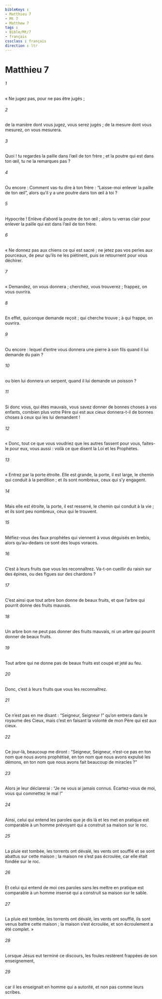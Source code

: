 ```yaml
---
bibleKeys : 
- Matthieu 7
- Mt 7
- Matthew 7
tags : 
- Bible/Mt/7
- français
cssclass : français
direction : ltr
---
```


# Matthieu 7

###### 1
« Ne jugez pas, pour ne pas être jugés ;
###### 2
de la manière dont vous jugez, vous serez jugés ; de la mesure dont vous mesurez, on vous mesurera.
###### 3
Quoi ! tu regardes la paille dans l’œil de ton frère ; et la poutre qui est dans ton œil, tu ne la remarques pas ?
###### 4
Ou encore : Comment vas-tu dire à ton frère : “Laisse-moi enlever la paille de ton œil”, alors qu’il y a une poutre dans ton œil à toi ?
###### 5
Hypocrite ! Enlève d’abord la poutre de ton œil ; alors tu verras clair pour enlever la paille qui est dans l’œil de ton frère.
###### 6
« Ne donnez pas aux chiens ce qui est sacré ; ne jetez pas vos perles aux pourceaux, de peur qu’ils ne les piétinent, puis se retournent pour vous déchirer.
###### 7
« Demandez, on vous donnera ; cherchez, vous trouverez ; frappez, on vous ouvrira.
###### 8
En effet, quiconque demande reçoit ; qui cherche trouve ; à qui frappe, on ouvrira.
###### 9
Ou encore : lequel d’entre vous donnera une pierre à son fils quand il lui demande du pain ?
###### 10
ou bien lui donnera un serpent, quand il lui demande un poisson ?
###### 11
Si donc vous, qui êtes mauvais, vous savez donner de bonnes choses à vos enfants, combien plus votre Père qui est aux cieux donnera-t-il de bonnes choses à ceux qui les lui demandent !
###### 12
« Donc, tout ce que vous voudriez que les autres fassent pour vous, faites-le pour eux, vous aussi : voilà ce que disent la Loi et les Prophètes.
###### 13
« Entrez par la porte étroite. Elle est grande, la porte, il est large, le chemin qui conduit à la perdition ; et ils sont nombreux, ceux qui s’y engagent.
###### 14
Mais elle est étroite, la porte, il est resserré, le chemin qui conduit à la vie ; et ils sont peu nombreux, ceux qui le trouvent.
###### 15
Méfiez-vous des faux prophètes qui viennent à vous déguisés en brebis, alors qu’au-dedans ce sont des loups voraces.
###### 16
C’est à leurs fruits que vous les reconnaîtrez. Va-t-on cueillir du raisin sur des épines, ou des figues sur des chardons ?
###### 17
C’est ainsi que tout arbre bon donne de beaux fruits, et que l’arbre qui pourrit donne des fruits mauvais.
###### 18
Un arbre bon ne peut pas donner des fruits mauvais, ni un arbre qui pourrit donner de beaux fruits.
###### 19
Tout arbre qui ne donne pas de beaux fruits est coupé et jeté au feu.
###### 20
Donc, c’est à leurs fruits que vous les reconnaîtrez.
###### 21
Ce n’est pas en me disant : “Seigneur, Seigneur !” qu’on entrera dans le royaume des Cieux, mais c’est en faisant la volonté de mon Père qui est aux cieux.
###### 22
Ce jour-là, beaucoup me diront : “Seigneur, Seigneur, n’est-ce pas en ton nom que nous avons prophétisé, en ton nom que nous avons expulsé les démons, en ton nom que nous avons fait beaucoup de miracles ?”
###### 23
Alors je leur déclarerai : “Je ne vous ai jamais connus. Écartez-vous de moi, vous qui commettez le mal !”
###### 24
Ainsi, celui qui entend les paroles que je dis là et les met en pratique est comparable à un homme prévoyant qui a construit sa maison sur le roc.
###### 25
La pluie est tombée, les torrents ont dévalé, les vents ont soufflé et se sont abattus sur cette maison ; la maison ne s’est pas écroulée, car elle était fondée sur le roc.
###### 26
Et celui qui entend de moi ces paroles sans les mettre en pratique est comparable à un homme insensé qui a construit sa maison sur le sable.
###### 27
La pluie est tombée, les torrents ont dévalé, les vents ont soufflé, ils sont venus battre cette maison ; la maison s’est écroulée, et son écroulement a été complet. »
###### 28
Lorsque Jésus eut terminé ce discours, les foules restèrent frappées de son enseignement,
###### 29
car il les enseignait en homme qui a autorité, et non pas comme leurs scribes.
